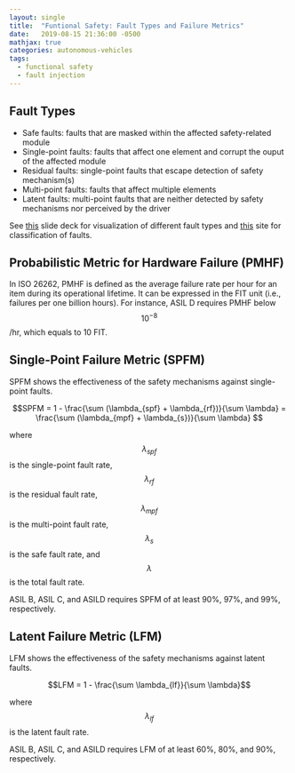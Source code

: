 ```yaml
---
layout: single
title:  "Funtional Safety: Fault Types and Failure Metrics"
date:   2019-08-15 21:36:00 -0500
mathjax: true
categories: autonomous-vehicles
tags:
  - functional safety
  - fault injection
---
```


## Fault Types
- Safe faults: faults that are masked within the affected safety-related module
- Single-point faults: faults that affect one element and corrupt the ouput of the affected module
- Residual faults: single-point faults that escape detection of safety mechanism(s)
- Multi-point faults: faults that affect multiple elements 
- Latent faults: multi-point faults that are neither detected by safety mechanisms nor perceived by the driver

See [this][fault-types] slide deck for visualization of different fault types and [this][fault-classfy] site for classification of faults.

## Probabilistic Metric for Hardware Failure (PMHF)
In ISO 26262, PMHF is defined as the average failure rate per hour for an item during its operational lifetime.
It can be expressed in the FIT unit (i.e., failures per one billion hours).
For instance, ASIL D requires PMHF below $$10^{-8}$$/hr, which equals to 10 FIT.

## Single-Point Failure Metric (SPFM)
SPFM shows the effectiveness of the safety mechanisms against single-point faults.
<center> $$SPFM = 1 - \frac{\sum (\lambda_{spf} + \lambda_{rf})}{\sum \lambda} = \frac{\sum (\lambda_{mpf} + \lambda_{s})}{\sum \lambda} $$ </center>

where $$\lambda_{spf}$$ is the single-point fault rate, $$\lambda_{rf}$$ is the residual fault rate, $$\lambda_{mpf}$$ is the multi-point fault rate, $$\lambda_{s}$$ is the safe fault rate, and $$\lambda$$ is the total fault rate.

ASIL B, ASIL C, and ASILD requires SPFM of at least 90%, 97%, and 99%, respectively.
 
## Latent Failure Metric (LFM)
LFM shows the effectiveness of the safety mechanisms against latent faults.
<center> $$LFM = 1 - \frac{\sum \lambda_{lf}}{\sum \lambda}$$ </center>

where $$\lambda_{lf}$$ is the latent fault rate.

ASIL B, ASIL C, and ASILD requires LFM of at least 60%, 80%, and 90%, respectively.

[fault-types]: https://www.testandverification.com/wp-content/uploads/2018/DVClub_Europe/Sergio_Marchese-OneSpin.pdf
[fault-classfy]: https://www.e-devices.ricoh.co.jp/en/technology/automotive/fault.html
